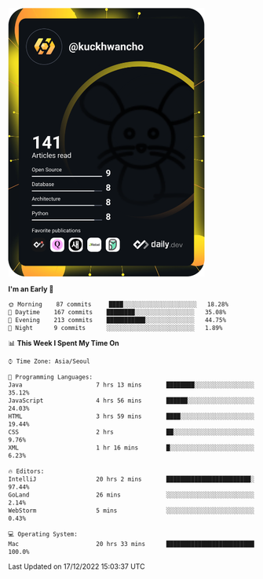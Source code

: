 <a href="https://app.daily.dev/kuckhwancho"><img src="https://github.com/kuckjwi0928/kuckjwi0928/blob/master/devcard.svg" width="400" alt="Kuckjwi Devcard"/></a>

<!--START_SECTION:waka-->
**I'm an Early 🐤** 

```text
🌞 Morning    87 commits     ████░░░░░░░░░░░░░░░░░░░░░   18.28% 
🌆 Daytime    167 commits    ████████░░░░░░░░░░░░░░░░░   35.08% 
🌃 Evening    213 commits    ███████████░░░░░░░░░░░░░░   44.75% 
🌙 Night      9 commits      ░░░░░░░░░░░░░░░░░░░░░░░░░   1.89%

```


📊 **This Week I Spent My Time On** 

```text
⌚︎ Time Zone: Asia/Seoul

💬 Programming Languages: 
Java                     7 hrs 13 mins       ████████░░░░░░░░░░░░░░░░░   35.12% 
JavaScript               4 hrs 56 mins       ██████░░░░░░░░░░░░░░░░░░░   24.03% 
HTML                     3 hrs 59 mins       ████░░░░░░░░░░░░░░░░░░░░░   19.44% 
CSS                      2 hrs               ██░░░░░░░░░░░░░░░░░░░░░░░   9.76% 
XML                      1 hr 16 mins        █░░░░░░░░░░░░░░░░░░░░░░░░   6.23%

🔥 Editors: 
IntelliJ                 20 hrs 2 mins       ████████████████████████░   97.44% 
GoLand                   26 mins             ░░░░░░░░░░░░░░░░░░░░░░░░░   2.14% 
WebStorm                 5 mins              ░░░░░░░░░░░░░░░░░░░░░░░░░   0.43%

💻 Operating System: 
Mac                      20 hrs 33 mins      █████████████████████████   100.0%

```


 Last Updated on 17/12/2022 15:03:37 UTC
<!--END_SECTION:waka-->
